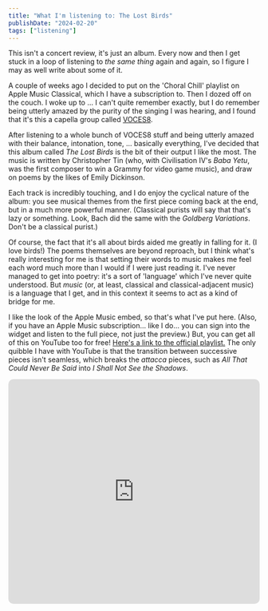 ```yaml
---
title: "What I'm listening to: The Lost Birds"
publishDate: "2024-02-20"
tags: ["listening"]
---
```


This isn't a concert review, it's just an album.
Every now and then I get stuck in a loop of listening to _the same thing_ again and again, so I figure I may as well write about some of it.

A couple of weeks ago I decided to put on the 'Choral Chill' playlist on Apple Music Classical, which I have a subscription to.
Then I dozed off on the couch.
I woke up to ... I can't quite remember exactly, but I do remember being utterly amazed by the purity of the singing I was hearing, and I found that it's this a capella group called [VOCES8](https://voces8.com/).

After listening to a whole bunch of VOCES8 stuff and being utterly amazed with their balance, intonation, tone, ... basically everything, I've decided that this album called *The Lost Birds* is the bit of their output I like the most.
The music is written by Christopher Tin (who, with Civilisation IV's *Baba Yetu*, was the first composer to win a Grammy for video game music), and draw on poems by the likes of Emily Dickinson.

Each track is incredibly touching, and I do enjoy the cyclical nature of the album: you see musical themes from the first piece coming back at the end, but in a much more powerful manner.
(Classical purists will say that that's lazy or something.
Look, Bach did the same with the *Goldberg Variations*.
Don't be a classical purist.)

Of course, the fact that it's all about birds aided me greatly in falling for it.
(I love birds!)
The poems themselves are beyond reproach, but I think what's really interesting for me is that setting their words to music makes me feel each word much more than I would if I were just reading it.
I've never managed to get into poetry: it's a sort of 'language' which I've never quite understood.
But *music* (or, at least, classical and classical-adjacent music) is a language that I get, and in this context it seems to act as a kind of bridge for me.

I like the look of the Apple Music embed, so that's what I've put here.
(Also, if you have an Apple Music subscription... like I do... you can sign into the widget and listen to the full piece, not just the preview.)
But, you can get all of this on YouTube too for free!
[Here's a link to the official playlist.](https://www.youtube.com/watch?v=_lYhND404bk&list=OLAK5uy_l4aJPR2bRtgGdqnPl_WlO-7lEdvfPFIUY)
The only quibble I have with YouTube is that the transition between successive pieces isn't seamless, which breaks the *attacca* pieces, such as *All That Could Never Be Said* into *I Shall Not See the Shadows*.

<iframe allow="autoplay *; encrypted-media *; fullscreen *; clipboard-write" frameborder="0" height="450" style="width:100%;max-width:660px;overflow:hidden;border-radius:10px;" sandbox="allow-forms allow-popups allow-same-origin allow-scripts allow-storage-access-by-user-activation allow-top-navigation-by-user-activation" src="https://embed.music.apple.com/gb/album/the-lost-birds/1635380205"></iframe>
